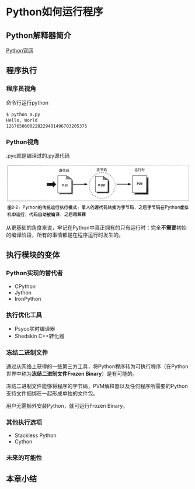 # Python如何运行程序 #

## Python解释器简介 ##

[Python官网](https://www.python.org)

## 程序执行 ##

### 程序员视角 ###

命令行运行python

	$ python a.py
	Hello, World
	1267650600228229401496703205376

### Python视角 ###

.pyc就是编译过的.py源代码


![](image/01.png)

从更基础的角度来说，牢记在Python中真正拥有的只有运行时：完全**不需要**初始的编译阶段，所有的事情都是在程序运行时发生的。


## 执行模块的变体 ##

### Python实现的替代者 ###

- CPython
- Jython
- IronPython

### 执行优化工具 ###

- Psyco实时编译器
- Shedskin C++转化器

### 冻结二进制文件 ###

通过从网络上获得的一些第三方工具，将Python程序转为可执行程序（在Python世界中称为**冻结二进制文件Frozen Binary**）是有可能的。

冻结二进制文件能够将程序的字节码，PVM解释器以及任何程序所需要的Python支持文件捆绑在一起形成单独的文件包。

用户无需额外安装Python，就可运行Frozen Binary。


### 其他执行选项 ###

- Stackless Python
- Cython


### 未来的可能性 ###

## 本章小结 ##


